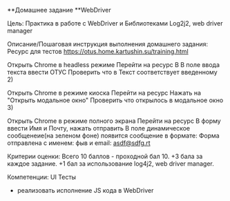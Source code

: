 **Домашнее задание
**WebDriver

Цель:
Практика в работе с WebDriver и Библиотеками Log2j2, web driver manager


Описание/Пошаговая инструкция выполнения домашнего задания:
Ресурс для тестов https://otus.home.kartushin.su/training.html

Открыть Chrome в headless режиме
Перейти на ресурс
В В поле ввода текста ввести ОТУС
Проверить что в Текст соответствует введенному
2)

Открыть Chrome в режиме киоска
Перейти на ресурс
Нажать на "Открыть модальное окно"
Проверить что открылось в модальное окно
3)

Открыть Chrome в режиме полного экрана
Перейти на ресурс
В форму ввести Имя и Почту, нажать отправить
В поле динамическое сообщенеие(на зеленом фоне) появится сообщение в формате: Форма отправлена с именем: фыв и email: asdf@sdfg.rt

Критерии оценки:
Всего 10 баллов - проходной бал 10.
+3 бала за каждое задание.
+1 бал за использование log4j2, web driver manager.


Компетенции:
UI Тесты
- реализовать исполнение JS кода в WebDriver
